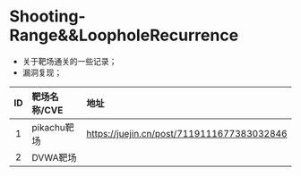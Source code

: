 # Shooting-Range&&LoopholeRecurrence
- 关于靶场通关的一些记录；
- 漏洞复现；

| ID         | 靶场名称/CVE       |   地址                                     | 
|:----------:|:-------------     |:-------------------                       |
| 1          |  pikachu靶场      |https://juejin.cn/post/7119111677383032846  |
| 2          |  DVWA靶场      |    |
